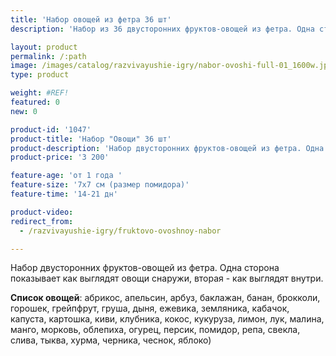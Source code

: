 ```yaml
---
title: 'Набор овощей из фетра 36 шт'
description: 'Набор из 36 двусторонних фруктов-овощей из фетра. Одна сторона показывает как выглядят овощи снаружи, вторая - как выглядят внутри.'

layout: product
permalink: /:path
image: /images/catalog/razvivayushie-igry/nabor-ovoshi-full-01_1600w.jpg
type: product

weight: #REF!
featured: 0
new: 0

product-id: '1047'
product-title: 'Набор "Овощи" 36 шт'
product-description: 'Набор двусторонних фруктов-овощей из фетра. Одна сторона показывает как выглядят овощи снаружи, вторая - как выглядят внутри.  <br /><br />**Список овощей**: абрикос, апельсин, арбуз, баклажан, банан, брокколи, горошек, грейпфрут, груша, дыня, ежевика, земляника, кабачок, капуста, картошка, киви, клубника, кокос, кукуруза, лимон, лук, малина, манго, морковь, облепиха, огурец, персик, помидор, репа, свекла, слива, тыква, хурма, черника, чеснок, яблоко)'
product-price: '3 200'

feature-age: 'от 1 года '
feature-size: '7х7 см (размер помидора)'
feature-time: '14-21 дн'

product-video: 
redirect_from:
  - /razvivayushie-igry/fruktovo-ovoshnoy-nabor

---
```

Набор двусторонних фруктов-овощей из фетра. Одна сторона показывает как выглядят овощи снаружи, вторая - как выглядят внутри.  

**Список овощей**: абрикос, апельсин, арбуз, баклажан, банан, брокколи, горошек, грейпфрут, груша, дыня, ежевика, земляника, кабачок, капуста, картошка, киви, клубника, кокос, кукуруза, лимон, лук, малина, манго, морковь, облепиха, огурец, персик, помидор, репа, свекла, слива, тыква, хурма, черника, чеснок, яблоко)